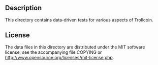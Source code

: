 Description
------------

This directory contains data-driven tests for various aspects of Trollcoin.

License
--------

The data files in this directory are distributed under the MIT software
license, see the accompanying file COPYING or
http://www.opensource.org/licenses/mit-license.php.

